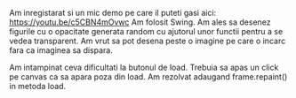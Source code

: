 Am inregistarat si un mic demo pe care il puteti gasi aici: https://youtu.be/c5CBN4mOvwc
Am folosit Swing. Am ales sa desenez figurile cu o opacitate generata random cu ajutorul unor functii pentru a se vedea transparent. Am vrut sa pot desena peste o imagine pe care o incarc fara ca imaginea sa dispara.

Am intampinat ceva dificultati la butonul de load. Trebuia sa apas un click pe canvas ca sa apara poza din load. Am rezolvat adaugand frame.repaint() in metoda load.
